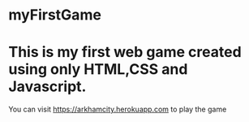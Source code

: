 # myFirstGame
# This is my first web game created using only HTML,CSS and Javascript.
You can visit https://arkhamcity.herokuapp.com to play the game

